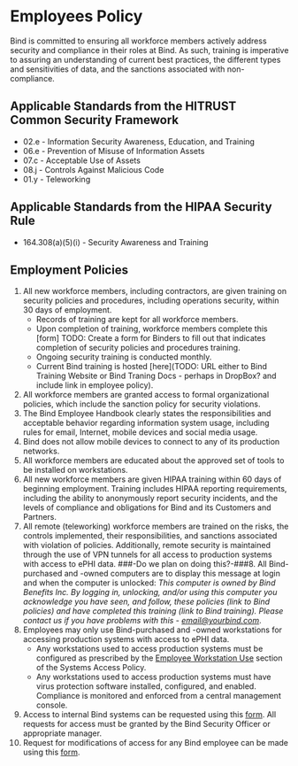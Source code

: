 # Employees Policy

Bind is committed to ensuring all workforce members actively address security and compliance in their roles at Bind. As such, training is imperative to assuring an understanding of current best practices, the different types and sensitivities of data, and the sanctions associated with non-compliance.

## Applicable Standards from the HITRUST Common Security Framework

* 02.e - Information Security Awareness, Education, and Training
* 06.e - Prevention of Misuse of Information Assets
* 07.c - Acceptable Use of Assets
* 08.j - Controls Against Malicious Code
* 01.y - Teleworking

## Applicable Standards from the HIPAA Security Rule

* 164.308(a)(5)(i) - Security Awareness and Training

## Employment Policies

1. All new workforce members, including contractors, are given training on security policies and procedures, including operations security, within 30 days of employment.
	* Records of training are kept for all workforce members.
	* Upon completion of training, workforce members complete this [form] TODO: Create a form for Binders to fill out that indicates completion of security policies and procedures training.
	* Ongoing security training is conducted monthly.
	* Current Bind training is hosted [here](TODO: URL either to Bind Training Website or Bind Traning Docs - perhaps in DropBox? and include link in employee policy).
2. All workforce members are granted access to formal organizational policies, which include the sanction policy for security violations.
3. The Bind Employee Handbook clearly states the responsibilities and acceptable behavior regarding information system usage, including rules for email, Internet, mobile devices and social media usage.
4. Bind does not allow mobile devices to connect to any of its production networks.
5. All workforce members are educated about the approved set of tools to be installed on workstations.
6. All new workforce members are given HIPAA training within 60 days of beginning employment. Training includes HIPAA reporting requirements, including the ability to anonymously report security incidents, and the levels of compliance and obligations for Bind and its Customers and Partners.
7. All remote (teleworking) workforce members are trained on the risks, the controls implemented, their responsibilities, and sanctions associated with violation of policies. Additionally, remote security is maintained through the use of VPN tunnels for all access to production systems with access to ePHI data.
###-Do we plan on doing this?-###8. All Bind-purchased and -owned computers are to display this message at login and when the computer is unlocked: *This computer is owned by Bind Benefits Inc. By logging in, unlocking, and/or using this computer you acknowledge you have seen, and follow, these policies (link to Bind policies) and have completed this training (link to Bind training). Please contact us if you have problems with this - email@yourbind.com*.
9. Employees may only use Bind-purchased and -owned workstations for accessing production systems with access to ePHI data.
	* Any workstations used to access production systems must be configured as prescribed by the [Employee Workstation Use](#employee-workstation-use) section of the Systems Access Policy.
	* Any workstations used to access production systems must have virus protection software installed, configured, and enabled.  Compliance is monitored and enforced from a central management console.
10. Access to internal Bind systems can be requested using this [form](https://thebind.atlassian.net/servicedesk/customer/portal/1/create/18). All requests for access must be granted by the Bind Security Officer or appropriate manager.
11. Request for modifications of access for any Bind employee can be made using this [form](https://thebind.atlassian.net/servicedesk/customer/portal/1/create/18).
